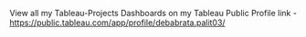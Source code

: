 View all my Tableau-Projects Dashboards on my Tableau Public Profile link -  
https://public.tableau.com/app/profile/debabrata.palit03/
